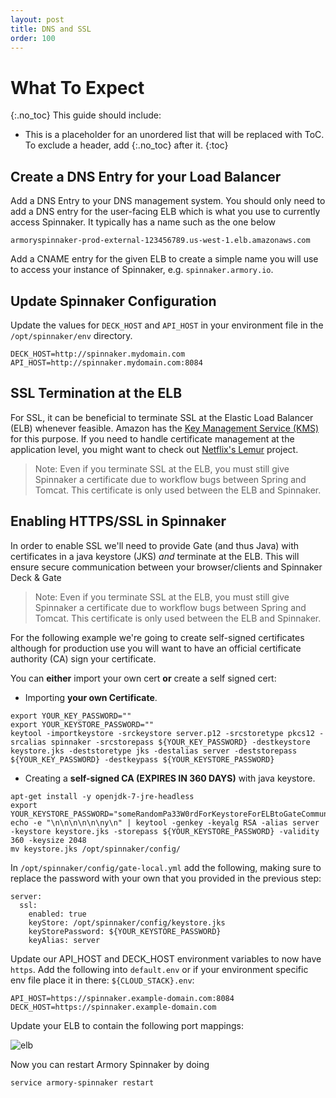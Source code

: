 ```yaml
---
layout: post
title: DNS and SSL
order: 100
---
```


# What To Expect
{:.no_toc}
This guide should include:
* This is a placeholder for an unordered list that will be replaced with ToC. To exclude a header, add {:.no_toc} after it.
{:toc}

## Create a DNS Entry for your Load Balancer

Add a DNS Entry to your DNS management system.  You should only need to add a DNS entry for the user-facing ELB which is what you use to currently access Spinnaker.   It typically has a name such as the one below

```
armoryspinnaker-prod-external-123456789.us-west-1.elb.amazonaws.com
```

Add a CNAME entry for the given ELB to create a simple name you will use to access your instance of Spinnaker, e.g. `spinnaker.armory.io`.

## Update Spinnaker Configuration

Update the values for `DECK_HOST` and `API_HOST` in your environment file in the `/opt/spinnaker/env` directory.

```
DECK_HOST=http://spinnaker.mydomain.com
API_HOST=http://spinnaker.mydomain.com:8084
```

## SSL Termination at the ELB

For SSL, it can be beneficial to terminate SSL at the Elastic Load Balancer (ELB) whenever feasible. Amazon has the [Key Management Service (KMS)](https://aws.amazon.com/kms/) for this purpose. If you need to handle certificate management at the application level, you might want to check out [Netflix's Lemur](http://techblog.netflix.com/2015/09/introducing-lemur.html) project.

> Note: Even if you terminate SSL at the ELB, you must still give Spinnaker a certificate due to workflow bugs between Spring and Tomcat.  This certificate is only used between the ELB and Spinnaker.

## Enabling HTTPS/SSL in Spinnaker

In order to enable SSL we'll need to provide Gate (and thus Java) with certificates in a java keystore (JKS) _and_ terminate at the ELB.  This will ensure secure communication between your browser/clients and Spinnaker Deck & Gate

> Note: Even if you terminate SSL at the ELB, you must still give Spinnaker a certificate due to workflow bugs between Spring and Tomcat.  This certificate is only used between the ELB and Spinnaker.

For the following example we're going to create self-signed certificates although for production use you will want to have an official certificate authority (CA) sign your certificate.

You can **either** import your own cert **or** create a self signed cert:

 - Importing **your own Certificate**.
```
export YOUR_KEY_PASSWORD=""
export YOUR_KEYSTORE_PASSWORD=""
keytool -importkeystore -srckeystore server.p12 -srcstoretype pkcs12 -srcalias spinnaker -srcstorepass ${YOUR_KEY_PASSWORD} -destkeystore keystore.jks -deststoretype jks -destalias server -deststorepass ${YOUR_KEY_PASSWORD} -destkeypass ${YOUR_KEYSTORE_PASSWORD}
```

- Creating a **self-signed CA (EXPIRES IN 360 DAYS)** with java keystore.
```
apt-get install -y openjdk-7-jre-headless
export YOUR_KEYSTORE_PASSWORD="someRandomPa33W0rdForKeystoreForELBtoGateCommunication"
echo -e "\n\n\n\n\n\ny\n" | keytool -genkey -keyalg RSA -alias server -keystore keystore.jks -storepass ${YOUR_KEYSTORE_PASSWORD} -validity 360 -keysize 2048
mv keystore.jks /opt/spinnaker/config/
```

In `/opt/spinnaker/config/gate-local.yml` add the following, making sure to replace the password with your own that you provided in the previous step:

```
server:
  ssl:
    enabled: true
    keyStore: /opt/spinnaker/config/keystore.jks
    keyStorePassword: ${YOUR_KEYSTORE_PASSWORD}
    keyAlias: server
```

Update our API_HOST and DECK_HOST environment variables to now have `https`. Add the following into `default.env` or if your environment specific env file place it in there: `${CLOUD_STACK}.env`:

```
API_HOST=https://spinnaker.example-domain.com:8084
DECK_HOST=https://spinnaker.example-domain.com
```

Update your ELB to contain the following port mappings:

![elb](https://cl.ly/032I1N1z1S0z/Image%202017-12-18%20at%2010.36.37%20AM.png)


Now you can restart Armory Spinnaker by doing
```
service armory-spinnaker restart
```

